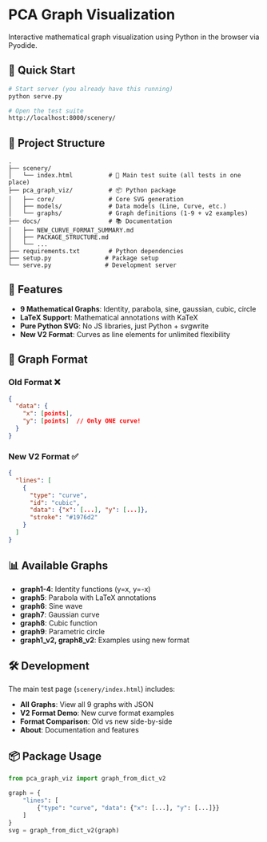 # PCA Graph Visualization

Interactive mathematical graph visualization using Python in the browser via Pyodide.

## 🚀 Quick Start

```bash
# Start server (you already have this running)
python serve.py

# Open the test suite
http://localhost:8000/scenery/
```

## 📁 Project Structure

```
.
├── scenery/
│   └── index.html          # 🎯 Main test suite (all tests in one place)
├── pca_graph_viz/          # 📦 Python package
│   ├── core/               # Core SVG generation
│   ├── models/             # Data models (Line, Curve, etc.)
│   └── graphs/             # Graph definitions (1-9 + v2 examples)
├── docs/                   # 📚 Documentation
│   ├── NEW_CURVE_FORMAT_SUMMARY.md
│   ├── PACKAGE_STRUCTURE.md
│   └── ...
├── requirements.txt        # Python dependencies
├── setup.py               # Package setup
└── serve.py               # Development server

```

## 🎨 Features

- **9 Mathematical Graphs**: Identity, parabola, sine, gaussian, cubic, circle
- **LaTeX Support**: Mathematical annotations with KaTeX
- **Pure Python SVG**: No JS libraries, just Python + svgwrite
- **New V2 Format**: Curves as line elements for unlimited flexibility

## 🔧 Graph Format

### Old Format ❌
```json
{
  "data": {
    "x": [points],
    "y": [points]  // Only ONE curve!
  }
}
```

### New V2 Format ✅
```json
{
  "lines": [
    {
      "type": "curve",
      "id": "cubic",
      "data": {"x": [...], "y": [...]},
      "stroke": "#1976d2"
    }
  ]
}
```

## 📊 Available Graphs

- **graph1-4**: Identity functions (y=x, y=-x)
- **graph5**: Parabola with LaTeX annotations
- **graph6**: Sine wave
- **graph7**: Gaussian curve
- **graph8**: Cubic function
- **graph9**: Parametric circle
- **graph1_v2, graph8_v2**: Examples using new format

## 🛠️ Development

The main test page (`scenery/index.html`) includes:
- **All Graphs**: View all 9 graphs with JSON
- **V2 Format Demo**: New curve format examples
- **Format Comparison**: Old vs new side-by-side
- **About**: Documentation and features

## 📦 Package Usage

```python
from pca_graph_viz import graph_from_dict_v2

graph = {
    "lines": [
        {"type": "curve", "data": {"x": [...], "y": [...]}}
    ]
}
svg = graph_from_dict_v2(graph)
```